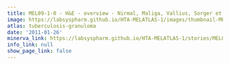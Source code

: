 ```yaml
---
title: MEL09-1-0 - H&E - overview - Nirmal, Maliga, Vallius, Sorger et al., 2021
image: https://labsyspharm.github.io/HTA-MELATLAS-1/images/thumbnail-MEL09-1-0-he-overview.jpg
atlas: tuberculosis-granuloma
date: '2011-01-26'
minerva_link: https://labsyspharm.github.io/HTA-MELATLAS-1/stories/MEL09-1-0-he-overview.html
info_link: null
show_page_link: false
---
```

